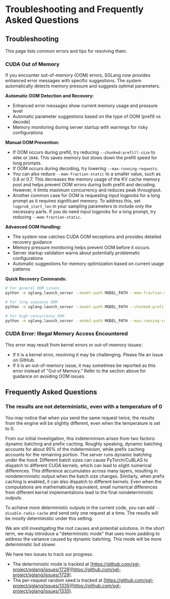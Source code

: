 # Troubleshooting and Frequently Asked Questions

## Troubleshooting

This page lists common errors and tips for resolving them.

### CUDA Out of Memory
If you encounter out-of-memory (OOM) errors, SGLang now provides enhanced error messages with specific suggestions. The system automatically detects memory pressure and suggests optimal parameters.

**Automatic OOM Detection and Recovery:**
- Enhanced error messages show current memory usage and pressure level
- Automatic parameter suggestions based on the type of OOM (prefill vs decode)
- Memory monitoring during server startup with warnings for risky configurations

**Manual OOM Prevention:**
- If OOM occurs during prefill, try reducing `--chunked-prefill-size` to `4096` or `2048`. This saves memory but slows down the prefill speed for long prompts.
- If OOM occurs during decoding, try lowering `--max-running-requests`.
- You can also reduce `--mem-fraction-static` to a smaller value, such as 0.8 or 0.7. This decreases the memory usage of the KV cache memory pool and helps prevent OOM errors during both prefill and decoding. However, it limits maximum concurrency and reduces peak throughput.
- Another common case for OOM is requesting input logprobs for a long prompt as it requires significant memory. To address this, set `logprob_start_len` in your sampling parameters to include only the necessary parts. If you do need input logprobs for a long prompt, try reducing `--mem-fraction-static`.

**Advanced OOM Handling:**
- The system now catches CUDA OOM exceptions and provides detailed recovery guidance
- Memory pressure monitoring helps prevent OOM before it occurs
- Server startup validation warns about potentially problematic configurations
- Automatic suggestions for memory optimization based on current usage patterns

**Quick Recovery Commands:**
```bash
# For general OOM issues
python -m sglang.launch_server --model-path MODEL_PATH --mem-fraction-static 0.7

# For long sequence OOM
python -m sglang.launch_server --model-path MODEL_PATH --chunked-prefill-size 4096

# For high concurrency OOM
python -m sglang.launch_server --model-path MODEL_PATH --max-running-requests 32
```

### CUDA Error: Illegal Memory Access Encountered
This error may result from kernel errors or out-of-memory issues:
- If it is a kernel error, resolving it may be challenging. Please file an issue on GitHub.
- If it is an out-of-memory issue, it may sometimes be reported as this error instead of "Out of Memory." Refer to the section above for guidance on avoiding OOM issues.


## Frequently Asked Questions

### The results are not deterministic, even with a temperature of 0

You may notice that when you send the same request twice, the results from the engine will be slightly different, even when the temperature is set to 0.

From our initial investigation, this indeterminism arises from two factors: dynamic batching and prefix caching. Roughly speaking, dynamic batching accounts for about 95% of the indeterminism, while prefix caching accounts for the remaining portion. The server runs dynamic batching under the hood. Different batch sizes can cause PyTorch/CuBLAS to dispatch to different CUDA kernels, which can lead to slight numerical differences. This difference accumulates across many layers, resulting in nondeterministic output when the batch size changes. Similarly, when prefix caching is enabled, it can also dispatch to different kernels. Even when the computations are mathematically equivalent, small numerical differences from different kernel implementations lead to the final nondeterministic outputs.

To achieve more deterministic outputs in the current code, you can add `--disable-radix-cache` and send only one request at a time. The results will be mostly deterministic under this setting.

We are still investigating the root causes and potential solutions. In the short term, we may introduce a "deterministic mode" that uses more padding to address the variance caused by dynamic batching. This mode will be more deterministic but slower.

We have two issues to track our progress:
- The deterministic mode is tracked at [https://github.com/sgl-project/sglang/issues/1729](https://github.com/sgl-project/sglang/issues/1729).
- The per-request random seed is tracked at [https://github.com/sgl-project/sglang/issues/1335](https://github.com/sgl-project/sglang/issues/1335).
